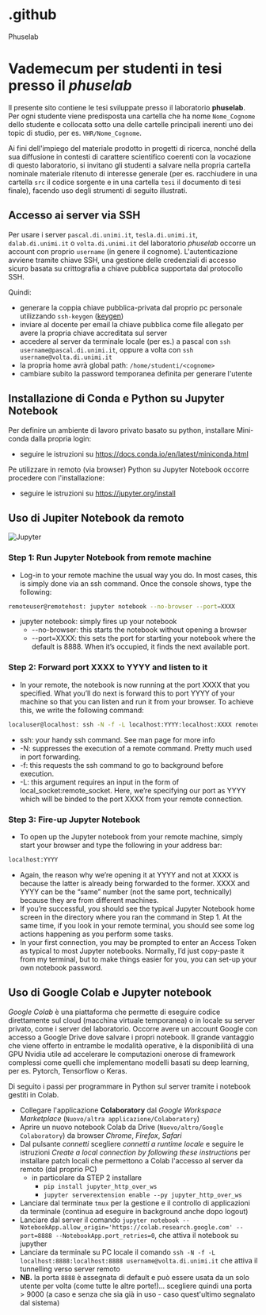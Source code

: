 # .github
Phuselab






# Vademecum per studenti in tesi presso il *phuselab* 

Il presente sito contiene le tesi sviluppate presso il laboratorio **phuselab**. Per ogni studente viene predisposta una cartella che ha nome  `Nome_Cognome` dello studente e collocata sotto una delle cartelle principali inerenti uno dei topic di studio, per es. `VHR/Nome_Cognome`.

Ai fini dell'impiego del materiale prodotto in progetti di ricerca, nonché della sua diffusione in contesti di carattere scientifico coerenti con la vocazione di questo laboratorio, si invitano gli studenti a salvare nella propria cartella nominale materiale ritenuto di interesse generale (per es. racchiudere in una cartella `src` il codice sorgente e in una cartella `tesi` il documento di tesi finale), facendo uso degli strumenti di seguito illustrati.

## Accesso ai server via SSH

Per usare i server `pascal.di.unimi.it`, `tesla.di.unimi.it`, `dalab.di.unimi.it` o `volta.di.unimi.it` del laboratorio _phuselab_
occorre un account con proprio `username` (in genere il cognome).
L'autenticazione avviene tramite chiave SSH, una gestione delle credenziali di accesso sicuro basata su crittografia a chiave pubblica supportata dal protocollo SSH.

Quindi:

- generare la coppia chiave pubblica-privata dal proprio pc personale utilizzando `ssh-keygen` ([keygen](https://www.ssh.com/ssh/keygen/))
- inviare al docente per email la chiave pubblica come file allegato per avere la propria chiave accreditata sul server
- accedere al server da terminale locale (per es.) a pascal con `ssh username@pascal.di.unimi.it`, oppure a volta con `ssh username@volta.di.unimi.it`
- la propria home avrà global path: `/home/studenti/<cognome>`
- cambiare subito la password temporanea definita per generare l'utente


## Installazione di Conda e Python su Jupyter Notebook

Per definire un ambiente di lavoro privato basato su python, installare Mini-conda dalla propria login:

- seguire le istruzioni su https://docs.conda.io/en/latest/miniconda.html

Pe utilizzare in remoto (via browser) Python su Jupyter Notebook occorre procedere con l'installazione:

- seguire le istruzioni su https://jupyter.org/install

## Uso di Jupiter Notebook da remoto

![Jupyter](/utils/images/jupyternotebook.png)

### __Step 1__: Run Jupyter Notebook from remote machine

- Log-in to your remote machine the usual way you do. In most cases, this is simply done via an ssh command. Once the console shows, type the following:

```bash
remoteuser@remotehost: jupyter notebook --no-browser --port=XXXX
```

- jupyter notebook: simply fires up your notebook
  - --no-browser: this starts the notebook without opening a browser
  - --port=XXXX: this sets the port for starting your notebook where the default is 8888. When it’s occupied, it finds the next available port.

### __Step 2__: Forward port XXXX to YYYY and listen to it

- In your remote, the notebook is now running at the port XXXX that you specified. What you’ll do next is forward this to port YYYY of your machine so that you can listen and run it from your browser. To achieve this, we write the following command:

```bash
localuser@localhost: ssh -N -f -L localhost:YYYY:localhost:XXXX remoteuser@remotehost
```

- ssh: your handy ssh command. See man page for more info
- -N: suppresses the execution of a remote command. Pretty much used in port forwarding.
- -f: this requests the ssh command to go to background before execution.
- -L: this argument requires an input in the form of local_socket:remote_socket. Here, we’re specifying our port as YYYY which will be binded to the port XXXX from your remote connection.

### __Step__ 3: Fire-up Jupyter Notebook

- To open up the Jupyter notebook from your remote machine, simply start your browser and type the following in your address bar:

```bash
localhost:YYYY
```

- Again, the reason why we’re opening it at YYYY and not at XXXX is because the latter is already being forwarded to the former. XXXX and YYYY can be the “same” number (not the same port, technically) because they are from different machines.
- If you’re successful, you should see the typical Jupyter Notebook home screen in the directory where you ran the command in Step 1. At the same time, if you look in your remote terminal, you should see some log actions happening as you perform some tasks.
- In your first connection, you may be prompted to enter an Access Token as typical to most Jupyter notebooks. Normally, I’d just copy-paste it from my terminal, but to make things easier for you, you can set-up your own notebook password.

## Uso di Google Colab e Jupyter notebook

_Google Colab_ è una piattaforma che permette di eseguire codice direttamente sul cloud (macchina virtuale temporanea)
 o in locale su server privato, come i server del laboratorio. Occorre avere un account Google con
 accesso a Google Drive dove salvare i propri notebook. Il grande vantaggio che viene offerto in entrambe le modalità operative, 
 è la disponibilità di una GPU Nvidia utile ad accelerare le computazioni onerose di framework complessi come 
 quelli che implementano modelli basati su deep learning, per es. Pytorch, Tensorflow o Keras.
 
Di seguito i passi per programmare in Python sul server tramite i notebook gestiti in Colab.

- Collegare l'applicazione __Colaboratory__ dal _Google Workspace Marketplace_ (`Nuovo/altra applicazione/Colaboratory`)
- Aprire un nuovo notebook Colab da Drive (`Nuovo/altro/Google Colaboratory`) da browser _Chrome_, _Firefox_, _Safari_
- Dal pulsante _connetti_ scegliere _connetti a runtime locale_ e seguire le istruzioni _Create a local connection by following these instructions_ per installare patch locali che permettono a Colab l'accesso al server da remoto (dal proprio PC)
  - in particolare da STEP 2 installare
    - `pip install jupyter_http_over_ws`
    - `jupyter serverextension enable --py jupyter_http_over_ws`
- Lanciare dal terminate `tmux` per la gestione e il controllo di applicazioni da terminale (continua ad eseguire in background anche dopo logout)
- Lanciare dal server il comando `jupyter notebook --NotebookApp.allow_origin='https://colab.research.google.com' --port=8888 --NotebookApp.port_retries=0`, che attiva il notebook su jupyther
- Lanciare da terminale su PC locale il comando `ssh -N -f -L localhost:8888:localhost:8888 username@volta.di.unimi.it` che attiva il tunnelling verso server remoto
- __NB.__ la porta `8888` è assegnata di default e può essere usata da un solo utente per volta (come tutte le altre porte!)... scegliere quindi una porta > 9000 (a caso e senza che sia già in uso - caso quest'ultimo segnalato dal sistema)

